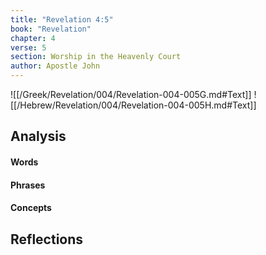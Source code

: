 ```yaml
---
title: "Revelation 4:5"
book: "Revelation"
chapter: 4
verse: 5
section: Worship in the Heavenly Court
author: Apostle John
---
```

![[/Greek/Revelation/004/Revelation-004-005G.md#Text]]
![[/Hebrew/Revelation/004/Revelation-004-005H.md#Text]]

## Analysis

#### Words

#### Phrases

#### Concepts

## Reflections
